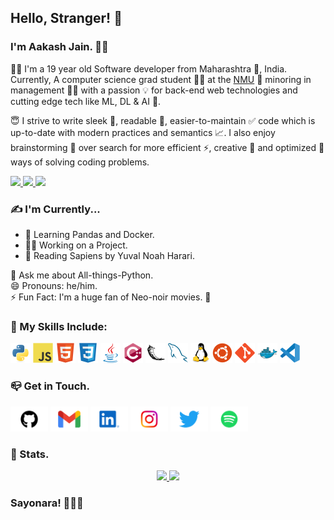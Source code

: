 ## Hello, Stranger! 👋

### I'm Aakash Jain. 🐱‍👤

👨‍💻 I'm a 19 year old Software developer from Maharashtra 🏡,  India. Currently, A computer science grad student 👨‍🎓 at the [NMU](https://nmu.ac.in/) 🏫 minoring in management 👨‍💼 with a passion 💡 for back-end web technologies and cutting edge tech like ML, DL & AI 🤖. 

😇 I strive to write sleek 🌊, readable 📖, easier-to-maintain ✅ code which is up-to-date with modern practices and semantics 📈. I also enjoy brainstorming 🚀 over search for more efficient ⚡, creative 👻 and optimized 🚄 ways of solving coding problems.

<a href="https://github.com/ashtrospection">
  <img src="https://komarev.com/ghpvc/?username=ashtrospection&color=blueviolet&label=Profile+Visits">
</a>
<a href="https://ashtrospection.github.io/">
  <img src="https://img.shields.io/badge/Portfolio-https%3A%2F%2Fashtrospection.github.io-blue">
</a>
<a href="https://www.codewars.com/users/BadAsh">
  <img src="https://www.codewars.com/users/BadAsh/badges/micro">
</a>

### ✍ I'm Currently...
- 🌱 Learning Pandas and Docker.
- 👷‍♂️ Working on a Project.
- 📙 Reading Sapiens by Yuval Noah Harari.

💬 Ask me about All-things-Python.  
😄 Pronouns: he/him.  
⚡ Fun Fact: I'm a huge fan of Neo-noir movies. 🎥  

### 🤹 My Skills Include:
<div>
<span><img height="32" src="https://raw.githubusercontent.com/devicons/devicon/master/icons/python/python-original.svg" /></span>
<span><img height="32" src="https://raw.githubusercontent.com/devicons/devicon/master/icons/javascript/javascript-original.svg" /></span>
<span><img height="32" src="https://raw.githubusercontent.com/devicons/devicon/master/icons/html5/html5-original.svg" /></span>
<span><img height="32" src="https://raw.githubusercontent.com/devicons/devicon/master/icons/css3/css3-original.svg" /></span>
<span><img height="32" src="https://raw.githubusercontent.com/devicons/devicon/master/icons/java/java-original.svg" /></span>
<span><img height="32" src="https://raw.githubusercontent.com/devicons/devicon/master/icons/cplusplus/cplusplus-original.svg" /></span>
<span><img height="32" src="https://raw.githubusercontent.com/devicons/devicon/master/icons/flask/flask-original.svg" /></span>
<span><img height="32" src="https://raw.githubusercontent.com/devicons/devicon/master/icons/mysql/mysql-original.svg" /></span>
<span><img height="32" src="https://raw.githubusercontent.com/devicons/devicon/master/icons/linux/linux-original.svg" /></span>
<span><img height="32" src="https://raw.githubusercontent.com/devicons/devicon/master/icons/ubuntu/ubuntu-plain.svg" /></span>
<span><img height="32" src="https://raw.githubusercontent.com/devicons/devicon/master/icons/git/git-original.svg" /></span>
<span><img height="32" src="https://raw.githubusercontent.com/devicons/devicon/master/icons/docker/docker-original.svg" /></span>
<span><img height="32" src="https://raw.githubusercontent.com/devicons/devicon/master/icons/vscode/vscode-original.svg" /></span>
</div>

### 📪 Get in Touch.
<div>
<a href="https://github.com/ashtrospection"><img height="40" src="icons/github.svg" /></a>
<a href="mailto:aakashjainofficial@gmail.com"><img height="40" src="icons/gmail.svg" /></a>
<a href="https://www.linkedin.com/in/aakashjainofficial/"><img height="40" src="icons/linkedin.svg" /></a>
<a href="https://www.instagram.com/ashtrospection/"><img height="40" src="icons/instagram.svg" /></a>
<a href="https://twitter.com/ashtrospective"><img height="40" src="icons/twitter.svg" /></a>
<a href="https://open.spotify.com/user/315tytbu2j2etz37g2hr5s5gkioq"><img height="40" src="icons/spotify.svg" /></a>
</div>

### 🔢 Stats.
<div align="center">
<a href="https://github.com/anuraghazra/github-readme-stats">
  <img src="https://github-readme-stats.vercel.app/api?username=ashtrospection&count_private=true&hide=prs,contribs&theme=tokyonight" />
</a>
<a href="https://github.com/anuraghazra/convoychat">
  <img src="https://github-readme-stats.vercel.app/api/top-langs/?username=ashtrospection&exclude_repo=data-structures&langs_count=4&layout=compact&theme=tokyonight" />
</a>
</div>

### Sayonara! 🙋‍♂️🖤

